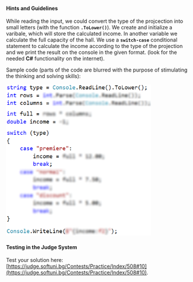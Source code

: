 #### Hints and Guidelines 

While reading the input, we could convert the type of the projcection into small letters (with the function **`.ToLower()`**). We create and initialize a varibale, which will store the calculated income. In another variable we calculate the full capacity of the hall. We use a **`switch-case`** conditional statement to calculate the income according to the type of the projection and we print the result on the console in the given format. (look for the needed **C#** functionality on the internet). 

Sample code (parts of the code are blurred with the purpose of stimulating the thinking and solving skills):

![](/assets/chapter-4-images/11.Cinema-01.png)

#### Testing in the Judge System

Test your solution here: [https://judge.softuni.bg/Contests/Practice/Index/508#10](https://judge.softuni.bg/Contests/Practice/Index/508#10).